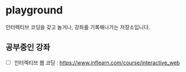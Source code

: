 # playground

인터렉티브 코딩을 갖고 놀거나, 강좌를 기록해나가는 저장소입니다. 

## 공부중인 강좌

- [ ] 인터렉티브 웹 코딩 : https://www.inflearn.com/course/interactive_web

